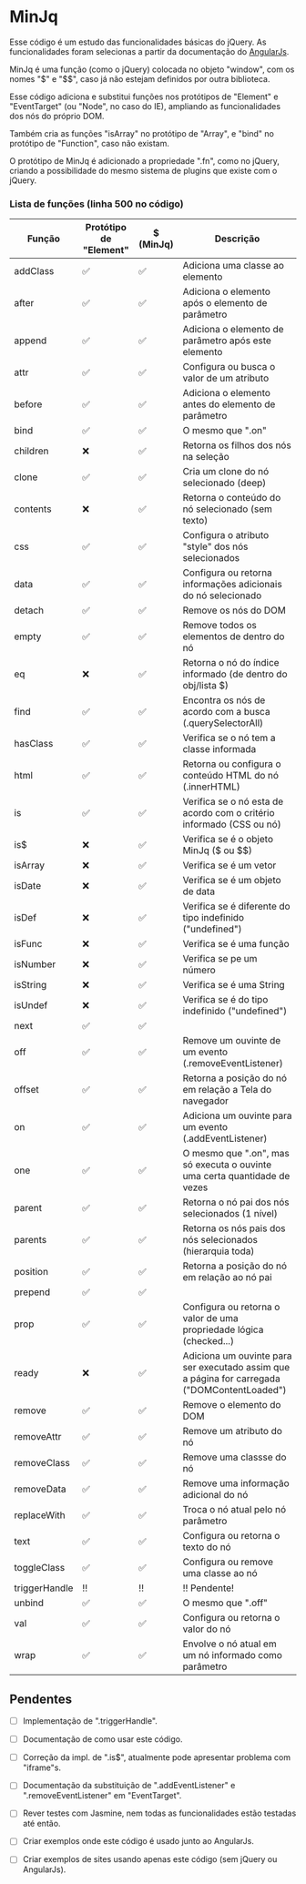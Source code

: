 # MinJq

Esse código é um estudo das funcionalidades básicas do jQuery.
As funcionalidades foram selecionas a partir da documentação do [AngularJs](https://docs.angularjs.org/api/ng/function/angular.element).

MinJq é uma função (como o jQuery) colocada no objeto "window", com os nomes "$" e "$$", caso já não estejam definidos por outra biblioteca.

Esse código adiciona e substitui funções nos protótipos de "Element" e "EventTarget" (ou "Node", no caso do IE), ampliando as funcionalidades dos nós do próprio DOM.

Também cria as funções "isArray" no protótipo de "Array", e "bind" no protótipo de "Function", caso não existam.

O protótipo de MinJq é adicionado a propriedade ".fn", como no jQuery, criando a possibilidade do mesmo sistema de plugins que existe com o jQuery.


### Lista de funções (linha 500 no código)

Função         | Protótipo de "Element"    | $ (MinJq)           | Descrição 
-------------- | ------------------------- | ------------------- | ------------------------------------------
addClass       | :white_check_mark:        | :white_check_mark:  | Adiciona uma classe ao elemento
after          | :white_check_mark:        | :white_check_mark:  | Adiciona o elemento após o elemento de parâmetro
append         | :white_check_mark:        | :white_check_mark:  | Adiciona o elemento de parâmetro após este elemento
attr           | :white_check_mark:        | :white_check_mark:  | Configura ou busca o valor de um atributo
before         | :white_check_mark:        | :white_check_mark:  | Adiciona o elemento antes do elemento de parâmetro
bind           | :white_check_mark:        | :white_check_mark:  | O mesmo que ".on"
children       | :x:                       | :white_check_mark:  | Retorna os filhos dos nós na seleção
clone          | :white_check_mark:        | :white_check_mark:  | Cria um clone do nó selecionado (deep)
contents       | :x:                       | :white_check_mark:  | Retorna o conteúdo do nó selecionado (sem texto)
css            | :white_check_mark:        | :white_check_mark:  | Configura o atributo "style" dos nós selecionados
data           | :white_check_mark:        | :white_check_mark:  | Configura ou retorna informações adicionais do nó selecionado
detach         | :white_check_mark:        | :white_check_mark:  | Remove os nós do DOM
empty          | :white_check_mark:        | :white_check_mark:  | Remove todos os elementos de dentro do nó
eq             | :x:                       | :white_check_mark:  | Retorna o nó do índice informado (de dentro do obj/lista $)
find           | :white_check_mark:        | :white_check_mark:  | Encontra os nós de acordo com a busca (.querySelectorAll)
hasClass       | :white_check_mark:        | :white_check_mark:  | Verifica se o nó tem a classe informada
html           | :white_check_mark:        | :white_check_mark:  | Retorna ou configura o conteúdo HTML do nó (.innerHTML)
is             | :white_check_mark:        | :white_check_mark:  | Verifica se o nó esta de acordo com o critério informado (CSS ou nó)
is$            | :x:                       | :white_check_mark:  | Verifica se é o objeto MinJq ($ ou $$)
isArray        | :x:                       | :white_check_mark:  | Verifica se é um vetor
isDate         | :x:                       | :white_check_mark:  | Verifica se é um objeto de data
isDef          | :x:                       | :white_check_mark:  | Verifica se é diferente do tipo indefinido ("undefined")
isFunc         | :x:                       | :white_check_mark:  | Verifica se é uma função
isNumber       | :x:                       | :white_check_mark:  | Verifica se pe um número
isString       | :x:                       | :white_check_mark:  | Verifica se é uma String
isUndef        | :x:                       | :white_check_mark:  | Verifica se é do tipo indefinido ("undefined")
next           | :white_check_mark:        | :white_check_mark:  | 
off            | :white_check_mark:        | :white_check_mark:  | Remove um ouvinte de um evento (.removeEventListener)
offset         | :white_check_mark:        | :white_check_mark:  | Retorna a posição do nó em relação a Tela do navegador
on             | :white_check_mark:        | :white_check_mark:  | Adiciona um ouvinte para um evento (.addEventListener)
one            | :white_check_mark:        | :white_check_mark:  | O mesmo que ".on", mas só executa o ouvinte uma certa quantidade de vezes
parent         | :white_check_mark:        | :white_check_mark:  | Retorna o nó pai dos nós selecionados (1 nível)
parents        | :white_check_mark:        | :white_check_mark:  | Retorna os nós pais dos nós selecionados (hierarquia toda)
position       | :white_check_mark:        | :white_check_mark:  | Retorna a posição do nó em relação ao nó pai
prepend        | :white_check_mark:        | :white_check_mark:  | 
prop           | :white_check_mark:        | :white_check_mark:  | Configura ou retorna o valor de uma propriedade lógica (checked...)
ready          | :x:                       | :white_check_mark:  | Adiciona um ouvinte para ser executado assim que a página for carregada ("DOMContentLoaded")
remove         | :white_check_mark:        | :white_check_mark:  | Remove o elemento do DOM
removeAttr     | :white_check_mark:        | :white_check_mark:  | Remove um atributo do nó
removeClass    | :white_check_mark:        | :white_check_mark:  | Remove uma classse do nó
removeData     | :white_check_mark:        | :white_check_mark:  | Remove uma informação adicional do nó
replaceWith    | :white_check_mark:        | :white_check_mark:  | Troca o nó atual pelo nó parâmetro
text           | :white_check_mark:        | :white_check_mark:  | Configura ou retorna o texto do nó
toggleClass    | :white_check_mark:        | :white_check_mark:  | Configura ou remove uma classe ao nó
triggerHandle  | :bangbang:                | :bangbang:          | :bangbang: Pendente!
unbind         | :white_check_mark:        | :white_check_mark:  | O mesmo que ".off"
val            | :white_check_mark:        | :white_check_mark:  | Configura ou retorna o valor do nó
wrap           | :white_check_mark:        | :white_check_mark:  | Envolve o nó atual em um nó informado como parâmetro


## Pendentes
- [ ] Implementação de ".triggerHandle".
- [ ] Documentação de como usar este código.
- [ ] Correção da impl. de ".is$", atualmente pode apresentar problema com "iframe"s.
- [ ] Documentação da substituição de ".addEventListener" e ".removeEventListener" em "EventTarget".
- [ ] Rever testes com Jasmine, nem todas as funcionalidades estão testadas até então.
- [ ] Criar exemplos onde este código é usado junto ao AngularJs.
- [ ] Criar exemplos de sites usando apenas este código (sem jQuery ou AngularJs).



